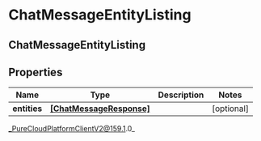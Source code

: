 # ChatMessageEntityListing

## ChatMessageEntityListing

## Properties

|Name | Type | Description | Notes|
|------------ | ------------- | ------------- | -------------|
| **entities** | [**[ChatMessageResponse]**](ChatMessageResponse) |  | [optional] |



_PureCloudPlatformClientV2@159.1.0_
